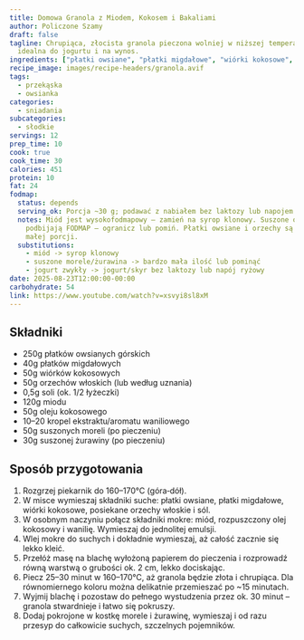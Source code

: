 ```yaml
---
title: Domowa Granola z Miodem, Kokosem i Bakaliami
author: Policzone Szamy
draft: false
tagline: Chrupiąca, złocista granola pieczona wolniej w niższej temperaturze –
  idealna do jogurtu i na wynos.
ingredients: ["płatki owsiane", "płatki migdałowe", "wiórki kokosowe", "orzechy włoskie", "sól", "miód", "olej kokosowy", "wanilia", "suszone morele", "żurawina"]
recipe_image: images/recipe-headers/granola.avif
tags:
  - przekąska
  - owsianka
categories:
  - sniadania
subcategories:
  - słodkie
servings: 12
prep_time: 10
cook: true
cook_time: 30
calories: 451
protein: 10
fat: 24
fodmap:
  status: depends
  serving_ok: Porcja ~30 g; podawać z nabiałem bez laktozy lub napojem ryżowym
  notes: Miód jest wysokofodmapowy – zamień na syrop klonowy. Suszone owoce szybko
    podbijają FODMAP – ogranicz lub pomiń. Płatki owsiane i orzechy są OK w
    małej porcji.
  substitutions:
    - miód -> syrop klonowy
    - suszone morele/żurawina -> bardzo mała ilość lub pominąć
    - jogurt zwykły -> jogurt/skyr bez laktozy lub napój ryżowy
date: 2025-08-23T12:00:00-00:00
carbohydrate: 54
link: https://www.youtube.com/watch?v=xsvyi8sl8xM
---
```


## Składniki
- 250g płatków owsianych górskich
- 40g płatków migdałowych
- 50g wiórków kokosowych
- 50g orzechów włoskich (lub według uznania)
- 0,5g soli (ok. 1/2 łyżeczki)
- 120g miodu
- 50g oleju kokosowego
- 10–20 kropel ekstraktu/aromatu waniliowego
- 50g suszonych moreli (po pieczeniu)
- 30g suszonej żurawiny (po pieczeniu)

## Sposób przygotowania
1. Rozgrzej piekarnik do 160–170°C (góra‑dół).
2. W misce wymieszaj składniki suche: płatki owsiane, płatki migdałowe, wiórki kokosowe, posiekane orzechy włoskie i sól.
3. W osobnym naczyniu połącz składniki mokre: miód, rozpuszczony olej kokosowy i wanilię. Wymieszaj do jednolitej emulsji.
4. Wlej mokre do suchych i dokładnie wymieszaj, aż całość zacznie się lekko kleić.
5. Przełóż masę na blachę wyłożoną papierem do pieczenia i rozprowadź równą warstwą o grubości ok. 2 cm, lekko dociskając.
6. Piecz 25–30 minut w 160–170°C, aż granola będzie złota i chrupiąca. Dla równomiernego koloru można delikatnie przemieszać po ~15 minutach.
7. Wyjmij blachę i pozostaw do pełnego wystudzenia przez ok. 30 minut – granola stwardnieje i łatwo się pokruszy.
8. Dodaj pokrojone w kostkę morele i żurawinę, wymieszaj i od razu przesyp do całkowicie suchych, szczelnych pojemników.

